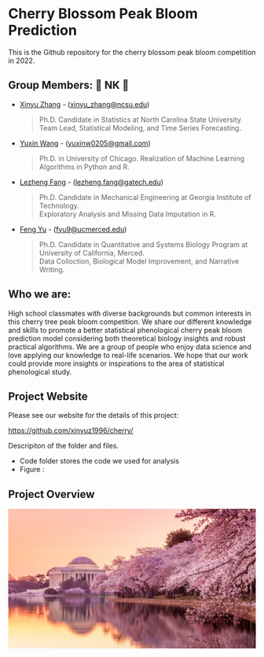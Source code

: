 # Cherry Blossom Peak Bloom Prediction
This is the Github repository for the cherry blossom peak bloom competition in 2022.

## Group Members: 💎 NK 💎

* [Xinyu Zhang](https://www.linkedin.com/in/xinyuzhangncsu/) - (xinyu_zhang@ncsu.edu) 
  > Ph.D. Candidate in Statistics at North Carolina State University.  
  > Team Lead, Statistical Modeling, and Time Series Forecasting.
* [Yuxin Wang](https://www.linkedin.com/in/yuxin-wang-219b41152/) - (yuxinw0205@gmail.com)
  > Ph.D. in University of Chicago.
  > Realization of Machine Learning Algorithms in Python and R. 
* [Lezheng Fang](https://www.linkedin.com/in/lezhengfang/) - (lezheng.fang@gatech.edu)
  > Ph.D. Candidate in Mechanical Engineering at Georgia Institute of Technology.  
  > Exploratory Analysis and Missing Data Imputation in R.
* [Feng Yu](https://www.linkedin.com/in/feng-yu-631731220/) - (fyu9@ucmerced.edu) 
  > Ph.D. Candidate in Quantitative and Systems Biology Program at University of California, Merced.        
  > Data Colloction, Biological Model Improvement, and Narrative Writing.
  
## Who we are:

High school classmates with diverse backgrounds but common interests in this cherry tree peak bloom competition. We share our different knowledge and skills to promote a better statistical phenological cherry peak bloom prediction model considering both theoretical biology insights and robust practical algorithms.
We are a group of people who enjoy data science and love applying our knowledge to real-life scenarios. We hope that our work could provide more insights or inspirations to the area of statistical phenological study.


## Project Website

Please see our website for the details of this project:

https://github.com/xinyuz1996/cherry/

Descripiton of the folder and files. 

* Code folder stores the code we used for analysis
* Figure :

## Project Overview


![alt text](https://github.com/xinyuz1996/cherry/blob/main/figures/cherry1.jpg)
